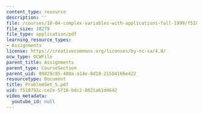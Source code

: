 ```yaml
---
content_type: resource
description: ''
file: /courses/18-04-complex-variables-with-applications-fall-1999/f518791cce2e5f16bdc28021a61d4642_ProblemSet_5.pdf
file_size: 38279
file_type: application/pdf
learning_resource_types:
- Assignments
license: https://creativecommons.org/licenses/by-nc-sa/4.0/
ocw_type: OCWFile
parent_title: Assignments
parent_type: CourseSection
parent_uid: 09829c85-480a-a14e-8d10-21584166e422
resourcetype: Document
title: ProblemSet_5.pdf
uid: f518791c-ce2e-5f16-bdc2-8021a61d4642
video_metadata:
  youtube_id: null
---
```

